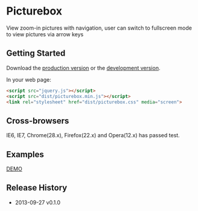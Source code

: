 # Picturebox

View zoom-in pictures with navigation, user can switch to fullscreen mode to view pictures via arrow keys

## Getting Started
Download the [production version][min] or the [development version][max].

[min]: https://raw.github.com/xixilive/picturebox/master/dist/picturebox.min.js
[max]: https://raw.github.com/xixilive/picturebox/master/dist/picturebox.js

In your web page:

```html
<script src="jquery.js"></script>
<script src="dist/picturebox.min.js"></script>
<link rel="stylesheet" href="dist/picturebox.css" media="screen">
```

## Cross-browsers

IE6, IE7, Chrome(28.x), Firefox(22.x) and Opera(12.x) has passed test.


## Examples

[DEMO][gh]

## Release History
  * 2013-09-27  v0.1.0

[gh]: http://xixilive.github.io/picturebox-jquery